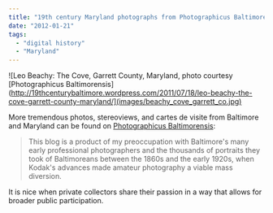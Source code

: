 ```yaml
---
title: "19th century Maryland photographs from Photographicus Baltimorensis"
date: "2012-01-21"
tags: 
  - "digital history"
  - "Maryland"
---
```


![Leo Beachy: The Cove, Garrett County, Maryland, photo courtesy \[Photographicus Baltimorensis\](http://19thcenturybaltimore.wordpress.com/2011/07/18/leo-beachy-the-cove-garrett-county-maryland/](images/beachy_cove_garrett_co.jpg)

More tremendous photos, stereoviews, and cartes de visite from Baltimore and Maryland can be found on [Photographicus Baltimorensis](http://19thcenturybaltimore.wordpress.com/):

> This blog is a product of my preoccupation with Baltimore's many early professional photographers and the thousands of portraits they took of Baltimoreans between the 1860s and the early 1920s, when Kodak's advances made amateur photography a viable mass diversion.

It is nice when private collectors share their passion in a way that allows for broader public participation.
